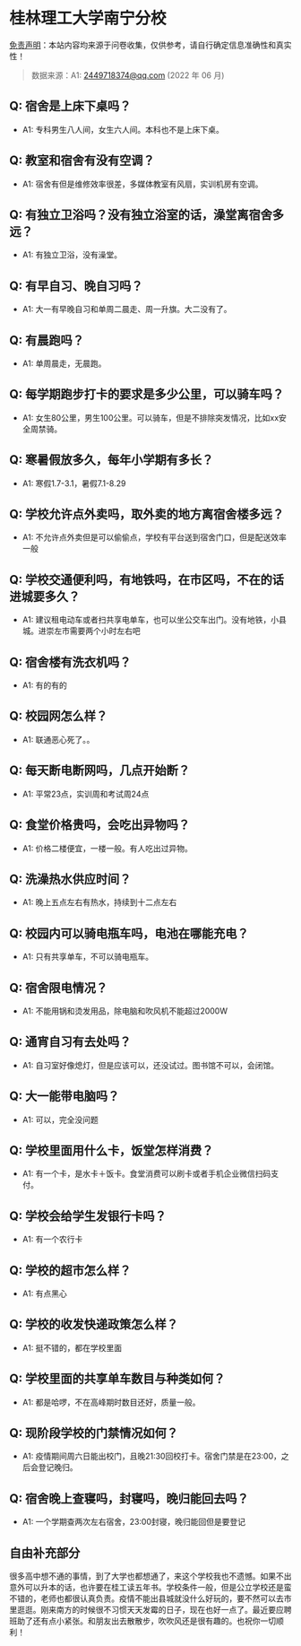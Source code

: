 # 桂林理工大学南宁分校

[免责声明](https://colleges.chat/#_3)：本站内容均来源于问卷收集，仅供参考，请自行确定信息准确性和真实性！

> 数据来源：A1: 2449718374@qq.com (2022 年 06 月)

## Q: 宿舍是上床下桌吗？

- A1: 专科男生八人间，女生六人间。本科也不是上床下桌。

## Q: 教室和宿舍有没有空调？

- A1: 宿舍有但是维修效率很差，多媒体教室有风扇，实训机房有空调。

## Q: 有独立卫浴吗？没有独立浴室的话，澡堂离宿舍多远？

- A1: 有独立卫浴，没有澡堂。

## Q: 有早自习、晚自习吗？

- A1: 大一有早晚自习和单周二晨走、周一升旗。大二没有了。

## Q: 有晨跑吗？

- A1: 单周晨走，无晨跑。

## Q: 每学期跑步打卡的要求是多少公里，可以骑车吗？

- A1: 女生80公里，男生100公里。可以骑车，但是不排除突发情况，比如xx安全周禁骑。

## Q: 寒暑假放多久，每年小学期有多长？

- A1: 寒假1.7-3.1，暑假7.1-8.29

## Q: 学校允许点外卖吗，取外卖的地方离宿舍楼多远？

- A1: 不允许点外卖但是可以偷偷点，学校有平台送到宿舍门口，但是配送效率一般

## Q: 学校交通便利吗，有地铁吗，在市区吗，不在的话进城要多久？

- A1: 建议租电动车或者扫共享电单车，也可以坐公交车出门。没有地铁，小县城。进崇左市需要两个小时左右吧

## Q: 宿舍楼有洗衣机吗？

- A1: 有的有的

## Q: 校园网怎么样？

- A1: 联通恶心死了。。

## Q: 每天断电断网吗，几点开始断？

- A1: 平常23点，实训周和考试周24点

## Q: 食堂价格贵吗，会吃出异物吗？

- A1: 价格二楼便宜，一楼一般。有人吃出过异物。

## Q: 洗澡热水供应时间？

- A1: 晚上五点左右有热水，持续到十二点左右

## Q: 校园内可以骑电瓶车吗，电池在哪能充电？

- A1: 只有共享单车，不可以骑电瓶车。

## Q: 宿舍限电情况？

- A1: 不能用锅和烫发用品，除电脑和吹风机不能超过2000W

## Q: 通宵自习有去处吗？

- A1: 自习室好像熄灯，但是应该可以，还没试过。图书馆不可以，会闭馆。

## Q: 大一能带电脑吗？

- A1: 可以，完全没问题

## Q: 学校里面用什么卡，饭堂怎样消费？

- A1: 有一个卡，是水卡＋饭卡。食堂消费可以刷卡或者手机企业微信扫码支付。

## Q: 学校会给学生发银行卡吗？

- A1: 有一个农行卡

## Q: 学校的超市怎么样？

- A1: 有点黑心

## Q: 学校的收发快递政策怎么样？

- A1: 挺不错的，都在学校里面

## Q: 学校里面的共享单车数目与种类如何？

- A1: 都是哈啰，不在高峰期时数目还好，质量一般。

## Q: 现阶段学校的门禁情况如何？

- A1: 疫情期间周六日能出校门，且晚21:30回校打卡。宿舍门禁是在23:00，之后会登记晚归。

## Q: 宿舍晚上查寝吗，封寝吗，晚归能回去吗？

- A1: 一个学期查两次左右宿舍，23:00封寝，晚归能回但是要登记

## 自由补充部分

很多高中想不通的事情，到了大学也都想通了，来这个学校我也不遗憾。如果不出意外可以升本的话，也许要在桂工读五年书。学校条件一般，但是公立学校还是蛮不错的，老师也都很认真负责。疫情不能出县城就没什么好玩的，要不然可以去市里逛逛。刚来南方的时候很不习惯天天发霉的日子，现在也好一点了。最近要应聘班助了还有点小紧张。和朋友出去散散步，吹吹风还是很有趣的。也祝你一切顺利！